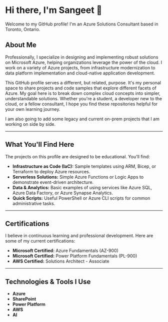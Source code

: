 # Hi there, I'm Sangeet 👋

Welcome to my GitHub profile! I'm an Azure Solutions Consultant based in Toronto, Ontario.

## About Me

Professionally, I specialize in designing and implementing robust solutions on Microsoft Azure, helping organizations leverage the power of the cloud. I work on a variety of Azure projects, from infrastructure modernization to data platform implementation and cloud-native application development.

This GitHub profile serves a different, but related, purpose. It's my personal space to share projects and code samples that explore different facets of Azure. My goal here is to break down complex cloud concepts into simpler, understandable solutions. Whether you're a student, a developer new to the cloud, or a fellow consultant, I hope you find these repositories helpful for your own learning journey.

I am also going to add some legacy and current on-prem projects that I am working on side by side.

---

## What You'll Find Here

The projects on this profile are designed to be educational. You'll find:

* **Infrastructure as Code (IaC):** Sample templates using ARM, Bicep, or Terraform to deploy Azure resources.
* **Serverless Solutions:** Simple Azure Functions or Logic Apps to demonstrate event-driven architecture.
* **Data & Analytics:** Basic examples of using services like Azure SQL, Azure Data Factory, or Azure Synapse Analytics.
* **Quick Scripts:** Useful PowerShell or Azure CLI scripts for common administrative tasks.

---

## Certifications

I believe in continuous learning and professional development. Here are some of my current certifications:

* **Microsoft Certified:** Azure Fundamentals (AZ-900)
* **Microsoft Certified:** Power Platform Fundamentals (PL-900)
* **AWS Certified:** Solutions Architect - Associate

---

## Technologies & Tools I Use


* **Azure**
* **SharePoint**
* **Power Platform**
* **AWS**
* **AI**
